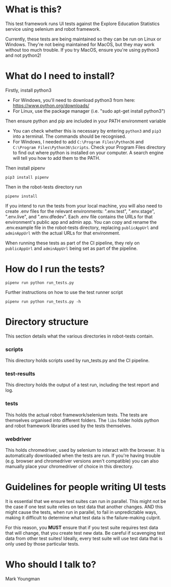 # What is this?

This test framework runs UI tests against the Explore Education Statistics service using selenium and robot framework.

Currently, these tests are being maintained so they can be run on Linux or Windows. They're not being maintained for MacOS, but they may work without too much trouble. If you try MacOS, ensure you're using python3 and not python2!

# What do I need to install?

Firstly, install python3
   * For Windows, you'll need to download python3 from here: https://www.python.org/downloads/
   * For Linux, use the package manager (i.e. "sudo apt-get install python3")

Then ensure python and pip are included in your PATH environment variable
   * You can check whether this is necessary by entering `python3` and `pip3` into a terminal. The commands should be recognised.
   * For Windows, I needed to add `C:\Program Files\Python36` and `C:\Program Files\Python36\Scripts`. Check your Program Files directory to find out where python is installed on your computer. A search engine will tell you how to add them to the PATH. 
   
Then install pipenv
```
pip3 install pipenv
```

Then in the robot-tests directory run
```
pipenv install
```

If you intend to run the tests from your local machine, you will also need to create .env files for the relevant environments: ".env.test", ".env.stage", ".env.live", and ".env.dfedev". Each .env file contains the URLs for that environment's public app and admin app. You can copy and rename the .env.example file in the robot-tests directory, replacing `publicAppUrl` and `adminAppUrl` with the actual URLs for that environment.

When running these tests as part of the CI pipeline, they rely on `publicAppUrl` and `adminAppUrl` being set as part of the pipeline.

# How do I run the tests?

```
pipenv run python run_tests.py
```

Further instructions on how to use the test runner script
```
pipenv run python run_tests.py -h
```

# Directory structure

This section details what the various directories in robot-tests contain.

### scripts
This directory holds scripts used by run\_tests.py and the CI pipeline.

### test-results
This directory holds the output of a test run, including the test report and log.

### tests
This holds the actual robot framework/selenium tests. The tests are themselves organised into different folders. The `libs` folder holds python and robot framework libraries used by the tests themselves.

### webdriver
This holds chromedriver, used by selenium to interact with the browser. It is automatically downloaded when the tests are run. If you're having trouble (e.g. browser and chromedriver versions aren't compatible) you can also manually place your chromedriver of choice in this directory.

# Guidelines for people writing UI tests

It is essential that we ensure test suites can run in parallel. This might not be the case if one test suite relies on test data that another changes. AND this might cause the tests, when run in parallel, to fail in unpredictable ways, making it difficult to determine what test data is the failure-making culprit.

For this reason, you **MUST** ensure that if you test suite requires test data that will change, that you create test new data. Be careful if scavenging test data from other test suites! Ideally, every test suite will use test data that is only used by those particular tests.

# Who should I talk to?

Mark Youngman

